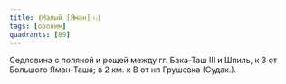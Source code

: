 ```yaml
---
title: ⦗Малый [Яман]⒯⦘
tags: [ороним]
quadrants: [В9]
---
```


Седловина с поляной и рощей между гг. Бака-Таш III и Шпиль, к З от Большого
Яман-Таша; в 2 км. к В от нп Грушевка (Судак.).
